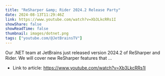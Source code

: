 ```yaml
---
title: "ReSharper &amp; Rider 2024.2 Release Party"
date: 2024-08-13T11:29:46Z
link: https://www.youtube.com/watch?v=Xb3LkcRRs1I
showShare: false
showReadTime: false
thumbnail: images/dotnet.png
tags: ["youtube.com/@JetBrainsTV"]
---
```

Our .NET team at JetBrains just released version 2024.2 of ReSharper and Rider. We will cover new ReSharper features that ...

- Link to article: https://www.youtube.com/watch?v=Xb3LkcRRs1I